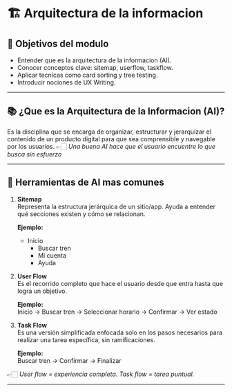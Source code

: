 # 🏗️ Arquitectura de la informacion

## 🎯 Objetivos del modulo

- Entender que es la arquitectura de la informacion (AI).
- Conocer conceptos clave: sitemap, userflow, taskflow.
- Aplicar tecnicas como card sorting y tree testing.
- Introducir nociones de UX Writing.

---

## 📚 ¿Que es la Arquitectura de la Informacion (AI)?

Es la disciplina que se encarga de organizar, estructurar y jerarquizar el contenido de un producto digital para que sea comprensible y navegable por los usuarios.
👉🏻 *Una buena AI hace que el usuario encuentre lo que busca sin esfuerzo*

---

## 📁 Herramientas de AI mas comunes

1. **Sitemap**  
    Representa la estructura jerárquica de un sitio/app. Ayuda a entender qué secciones existen y cómo se relacionan.  

    **Ejemplo:**  
    - Inicio  
      - Buscar tren  
      - Mi cuenta  
      - Ayuda  

2. **User Flow**  
    Es el recorrido completo que hace el usuario desde que entra hasta que logra un objetivo.  

    **Ejemplo:**  
    Inicio → Buscar tren → Seleccionar horario → Confirmar → Ver estado  

3. **Task Flow**  
    Es una versión simplificada enfocada solo en los pasos necesarios para realizar una tarea específica, sin ramificaciones.  

    **Ejemplo:**  
    Buscar tren → Confirmar → Finalizar  

👉🏻 *User flow = experiencia completa. Task flow = tarea puntual.*

---
